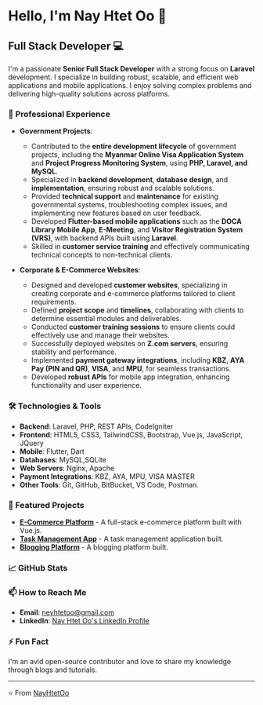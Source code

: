 <!--
NayHtetOo/NayHtetOo is a ✨ special ✨ repository because its `README.md` (this file) appears on your GitHub profile.
You can click the Preview link to take a look at your changes.
-->
# Hello, I'm Nay Htet Oo 👋

## Full Stack Developer 💻

I'm a passionate **Senior Full Stack Developer** with a strong focus on **Laravel** development. I specialize in building robust, scalable, and efficient web applications and mobile applications. I enjoy solving complex problems and delivering high-quality solutions across platforms.

### 🚀 Professional Experience

- **Government Projects**:  
  - Contributed to the **entire development lifecycle** of government projects, including the **Myanmar Online Visa Application System** and **Project Progress Monitoring System**, using **PHP, Laravel, and MySQL**.  
  - Specialized in **backend development**, **database design**, and **implementation**, ensuring robust and scalable solutions.  
  - Provided **technical support** and **maintenance** for existing governmental systems, troubleshooting complex issues, and implementing new features based on user feedback.  
  - Developed **Flutter-based mobile applications** such as the **DOCA Library Mobile App**, **E-Meeting**, and **Visitor Registration System (VRS)**, with backend APIs built using **Laravel**.  
  - Skilled in **customer service training** and effectively communicating technical concepts to non-technical clients.  

- **Corporate & E-Commerce Websites**:  
  - Designed and developed **customer websites**, specializing in creating corporate and e-commerce platforms tailored to client requirements.  
  - Defined **project scope** and **timelines**, collaborating with clients to determine essential modules and deliverables.  
  - Conducted **customer training sessions** to ensure clients could effectively use and manage their websites.  
  - Successfully deployed websites on **Z.com servers**, ensuring stability and performance.  
  - Implemented **payment gateway integrations**, including **KBZ**, **AYA Pay (PIN and QR)**, **VISA**, and **MPU**, for seamless transactions.  
  - Developed **robust APIs** for mobile app integration, enhancing functionality and user experience.  

### 🛠️ Technologies & Tools

- **Backend**: Laravel, PHP, REST APIs, CodeIgniter
- **Frontend**: HTML5, CSS3, TailwindCSS, Bootstrap, Vue.js, JavaScript, JQuery
- **Mobile**: Flutter, Dart
- **Databases**: MySQL,SQLite
- **Web Servers**: Nginx, Apache
- **Payment Integrations**: KBZ, AYA, MPU, VISA MASTER
- **Other Tools**: Git, GitHub, BitBucket, VS Code, Postman.

### 🌟 Featured Projects

- **[E-Commerce Platform](https://github.com/NayHtetOo/laravel-vue-workshop)** - A full-stack e-commerce platform built with Vue.js.
- **[Task Management App]()** - A task management application built.
- **[Blogging Platform]()** - A blogging platform built.

### 📈 GitHub Stats

### 📫 How to Reach Me

- **Email**: [neyhtetoo@gmail.com](mailto:neyhtetoo@gmail.com)
- **LinkedIn**: [Nay Htet Oo's LinkedIn Profile](https://www.linkedin.com/in/ney-htet-oo-858043248/)

### ⚡ Fun Fact

I'm an avid open-source contributor and love to share my knowledge through blogs and tutorials.

---

⭐️ From [NayHtetOo](https://github.com/NayHtetOo)
